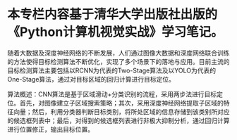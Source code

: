 # 本专栏内容基于清华大学出版社出版的《Python计算机视觉实战》学习笔记。

随着大数据及深度神经网络的不断发展，人们通过图像大数据和深度网络联合训练的方法使得目标检测算法不断优化，实现了多个场景下的落地与应用。目前主流的目标检测算法主要包括以RCNN为代表的Two-Stage算法及以YOLO为代表的One-Stage算法，通过对目标区域的回归计算进行目标定位。

算法概述：CNN算法是基于区域滑动+分类识别的流程，采用两步法进行目标定位。首先，对图像建立子区域搜索策略；其次，采用深度神经网络提取子区域的特征向量；然后，利用分类器判断目标类别，将所处区域的信息存储到该类别所对应的候选框列表中；最后，对得到的候选框列表进行非极大抑制分析，通过回归计算进行位置修正，输出目标位置。
